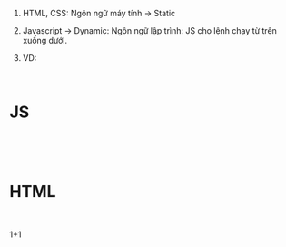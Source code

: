 1.  HTML, CSS: Ngôn ngữ máy tính -> Static

  

1.  Javascript -> Dynamic: Ngôn ngữ lập trình: JS cho lệnh chạy từ trên xuống dưới.
2. VD:

<body>

    <h1>JS</h1>

    <script>

      document.write(1 + 1);

    </script>

    <h1>HTML</h1>

    <p>1+1</p>

  </body>